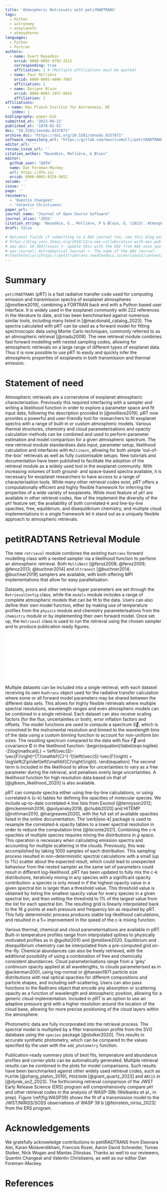 ```yaml
---
title: 'Atmospheric Retrievals with petitRADTRANS'
tags:
  - Python
  - astronomy
  - exoplanets
  - atmospheres
languages:
  - Python
  - Fortran
authors:
  - name: Evert Nasedkin
    orcid: 0000-0002-9792-3121
    corresponding: true
    affiliation: 1 # (Multiple affiliations must be quoted)
  - name: Paul Mollière
    orcid: 0000-0003-4096-7067
    affiliation: 1
  - name: Doriann Blain
    orcid: 0000-0002-1957-0455
    affiliation: 1
affiliations:
 - name: Max Planck Institut für Astronomie, DE
   index: 1
bibliography: paper.bib
submitted_at: '2023-09-12'
published_at: '1970-01-01'
doi: "10.5281/zenodo.8337871"
archive_doi: "https://doi.org/10.5281/zenodo.8337871"
software_repository_url: "https://gitlab.com/mauricemolli/petitRADTRANS"
editor_url: ''
review_issue_url: ''
citation_author: "Nasedkin, Mollière, & Blain"
editor:
  github_user: "@dfm"
  name: Dan Foreman-Mackey
  url: https://dfm.io/
  orcid: 0000-0002-9328-5652
volume: ''
issue: ''
page: ''
reviewers:
  - 'Quentin Changeat'
  - 'Valentin Christiaens'
paper_url: ''
journal_name: "Journal of Open Source Software"
journal_alias: "JOSS"
citation_string: 'Nasedkin, E., Mollière, P & Blain, D, (2023). Atmospheric Retrievals with petitRADTRANS. Journal of Open Source Software'
draft: false

# Optional fields if submitting to a AAS journal too, see this blog post:
# https://blog.joss.theoj.org/2018/12/a-new-collaboration-with-aas-publishing
# aas-doi: 10.3847/xxxxx <- update this with the DOI from AAS once you know it.
# aas-journal: Astrophysical Journal <- The name of the AAS journal.
#\footnote{\url{https://petitradtrans.readthedocs.io/en/latest/content/notebooks/pRT_Retrieval_Example.html}}. 
---
```


# Summary

`petitRADTRANS` (pRT) is a fast radiative transfer code used for computing emission and transmission spectra of exoplanet atmospheres [@molliere2019], combining a FORTRAN back end with a Python based user interface.
It is widely used in the exoplanet community with 222 references in the literature to date, and has been benchmarked against numerous similar tools, including many listed in [@macdonald_catalog_2023].
The spectra calculated with pRT can be used as a forward model for fitting spectroscopic data using Monte Carlo techniques, commonly referred to as an atmospheric retrieval [@madu2009].
The new retrieval module combines fast forward modelling with nested sampling codes, allowing for atmospheric retrievals on a large range of different types of exoplanet data.
Thus it is now possible to use pRT to easily and quickly infer the atmospheric properties of exoplanets in both transmission and thermal emission.

# Statement of need
Atmospheric retrievals are a cornerstone of exoplanet atmospheric characterisation.
Previously this required interfacing with a sampler and writing a likelihood function in order to explore a parameter space and fit input data, following the description provided in [@molliere2019].
pRT now provides a powerful and user-friendly tool for researchers to fit exoplanet spectra with a range of built-in or custom atmospheric models.
Various thermal structures, chemistry and cloud parameterisations and opacity calculation methods can be combined and used to perform parameter estimation and model comparison for a given atmospheric spectrum.
The new retrieval module standardises data input, parameter setup, likelihood calculation and interfaces with `Multinest`, allowing for both simple 'out-of-the-box' retrievals as well as fully customisable setups.
New tutorials and documentation have been published to facilitate the adoption of the retrieval module as a widely used tool in the exoplanet community.
With increasing volumes of both ground- and space-based spectra available, it is necessary for exoplanet researchers to have access to a range of characterisation tools.
While many other retrieval codes exist, pRT offers a computationally efficient and highly flexible framework for inferring the properties of a wide variety of exoplanets.
While most feature of `pRT` are available in other retrieval codes, few of the implement the diversity of the `pRT` feature set; the availability of both correlated-k and line-by-line opacities, free, equilibrium, and disequilibrium chemistry, and multiple cloud implementations in a single framework let it stand out as a uniquely flexible approach to atmospheric retrievals.

# petitRADTANS Retrieval Module
The new `retrieval` module combines the existing `Radtrans` forward modelling class with a nested sampler via a likelihood function to perform an atmospheric retrieval.
Both `MultiNest` [@feroz2008; @feroz2009; @feroz2013; @buchner2014] and `Ultranest` [@buchner2014; @buchner2019] samplers are available, with both offering MPI implementations that allow for easy parallelisation.

Datasets, priors and other retrieval hyper parameters are set through the `RetrievalConfig` class, while the `models` module includes a range of complete atmospheric models that can be fit to the data.
Users can also define their own model function, either by making use of temperature profiles from the `physics` module and chemistry parameterisations from the `chemistry` module or by implementing their own forward model. 
Once set up, the `Retrieval` class is used to run the retrieval using the chosen sampler and to produce publication ready figures.

![Typical example of default pRT outputs. This highlights the fit of a transmission spectrum model to JWST/NIRISS/SOSS data of WASP 39 b as part of the Transiting Early Release Science program.\label{fig:WASP39}](WASP39b_NIRISSSOSSO1_typical_bestfit_spec.pdf)

Multiple datasets can be included into a single retrieval, with each dataset receiving its own `Radtrans` object used for the radiative transfer calculation where some or all forward model parameters may be shared between the different data sets.
This allows for highly flexible retrievals where multiple spectral resolutions, wavelength ranges and even atmospheric models can be combined in a single retrieval.
Each dataset can also receive scaling factors (for the flux, uncertainties or both), error inflation factors and offsets.
The model functions are used to compute a spectrum $\vec{S}$, which is convolved to the instrumental resolution and binned to the wavelength bins of the data using a custom binning function to account for non-uniform bin sizes.
The resulting spectrum compared to the data with flux $\vec{F}$ and covariance $\mathbf{C}$ in the likelihood function:
\begin{equation}\label{eqn:loglike}
    -2\log\mathcal{L} = \left(\vec{S}-\vec{F}\right)^{T}\mathbf{C}^{-1}\left(\vec{S}-\vec{F}\right) + \log\left(2\pi\det\left(\mathbf{C}\right)\right).
\end{equation}
The second term is included in the likelihood to allow for uncertainties to vary as a free parameter during the retrieval, and penalises overly large uncertainties.
A likelihood function for high resolution data based on that of [@gibson_likelihood_2020] is also available.

pRT can compute spectra either using line-by-line calculations, or using correlated-k (c-k) tables for defining the opacities of molecular species.
We include up-to-date correlated-k line lists from Exomol [@tennyson2012; @mckemmish2016; @polyansky2018; @chubb2020] and HITEMP [@rothman2010, @hargreaves2020], with the full set of available opacities listed in the online documentation.
The \verb|exo-k| package is used to resample the correlated-k opacity tables to a lower spectral resolution in order to reduce the computation time [@leconte2021].
Combining the c-k opacities of multiple species requires mixing the distributions in $g$ space. 
This operation is necessary when calculating emission spectra and accounting for multiple scattering in the clouds.
Previously, this was accomplished by taking 1000 samples of each distribution.
This sampling process resulted in non-deterministic spectral calculations with a small (up to 1%) scatter about the expected result, which could lead to unexpected behaviour from the nested sampler as the same set of parameters could result in different log-likelihood.
pRT has been updated to fully mix the c-k distributions, iteratively mixing in any species with a significant opacity contribution: a species is only mixed in if the highest opacity value in a given spectral bin is larger than a threshold value. 
This threshold value is obtained by listing the smallest opacity value for every species in a given spectral bin, and then setting the threshold to 1% of the largest value from the list for each spectral bin.
The resulting grid is linearly interpolated back to the 16 $g$ points at each pressure and frequency bin as required by pRT.
This fully deterministic process produces stable log-likelihood calculations, and resulted in a 5$\times$ improvement in the speed of the c-k mixing function.

Various thermal, chemical and cloud parameterisations are available in pRT.
Built-in temperature profiles range from interpolated splines to physically motivated profiles as in @guillot2010 and @molliere2020.
Equilibrium and disequilibrium chemistry can be interpolated from a pre-computed grid on-the-fly.
Chemical abundances can also be freely retrieved, with the additional possibility of using a combination of free and chemically consistent abundances.
Cloud parameterisations range from a 'grey' continuum opacity applied at all wavelengths, to clouds parameterised as in @ackerman2001, using log-normal or @hansen1971 particle size distributions with real optical opacities for different compositions and particle shapes, and including self-scattering.
Users can also pass functions to the Radtrans object that encode any absorption or scattering opacity as a function of wavelength and atmospheric position, allowing for a generic cloud implementation.
Included in pRT is an option to use an adaptive pressure grid with a higher resolution around the location of the cloud base, allowing for more precise positioning of the cloud layers within the atmosphere. 

Photometric data are fully incorporated into the retrieval process.
The spectral model is multiplied by a filter transmission profile from the SVO database using the `species` package [@stolker2020].
This results in accurate synthetic photometry, which can be compared to the values specified by the user with the `add_photometry` function.

Publication-ready summary plots of best fits, temperature and abundance profiles and corner plots can be automatically generated.
Multiple retrieval results can be combined in the plots for model comparisons.
Such results have been benchmarked against other widely used retrieval codes, such as `PLATON` [@zhang_platon_2019], `POSEIDON` [@grant_quartz_2023] and `ARCiS` in [@dyrek_so2_2023].
The forthcoming retrieval comparison of the JWST Early Release Science (ERS) program will comprehensively compare `pRT` and other retrieval codes in the analysis of WASP-39b (Welbanks et al., in prep).
Figure \ref{fig:WASP39} shows the fit of a transmission model to the JWST/NIRISS/SOSS observations of WASP 39 b [@feinstein_niriss_2023] from the ERS program.



# Acknowledgements

We gratefully acknowledge contributions to petitRADTRANS from Eleonara Alei, Karan Molaverdikhani, Francois Rozet, Aaron David Schneider, Tomas Stolker, Nick Wogan and Mantas Zilinskas. 
Thanks as well to our reviewers, Quentin Changeat and Valentin Christiaens, as well as our editor Dan Foreman-Mackey.

# References
